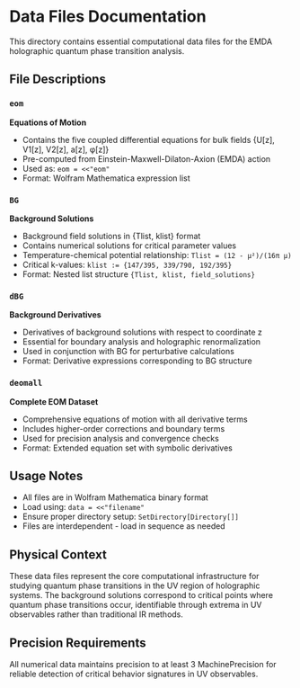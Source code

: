 # Data Files Documentation

This directory contains essential computational data files for the EMDA holographic quantum phase transition analysis.

## File Descriptions

### `eom`
**Equations of Motion**
- Contains the five coupled differential equations for bulk fields {U[z], V1[z], V2[z], a[z], φ[z]}
- Pre-computed from Einstein-Maxwell-Dilaton-Axion (EMDA) action
- Used as: `eom = <<"eom"`
- Format: Wolfram Mathematica expression list

### `BG` 
**Background Solutions**
- Background field solutions in {Tlist, klist} format
- Contains numerical solutions for critical parameter values
- Temperature-chemical potential relationship: `Tlist = (12 - μ²)/(16π μ)`
- Critical k-values: `klist := {147/395, 339/790, 192/395}`
- Format: Nested list structure `{Tlist, klist, field_solutions}`

### `dBG`
**Background Derivatives** 
- Derivatives of background solutions with respect to coordinate z
- Essential for boundary analysis and holographic renormalization
- Used in conjunction with BG for perturbative calculations
- Format: Derivative expressions corresponding to BG structure

### `deomall`
**Complete EOM Dataset**
- Comprehensive equations of motion with all derivative terms
- Includes higher-order corrections and boundary terms
- Used for precision analysis and convergence checks
- Format: Extended equation set with symbolic derivatives

## Usage Notes

- All files are in Wolfram Mathematica binary format
- Load using: `data = <<"filename"`
- Ensure proper directory setup: `SetDirectory[Directory[]]`
- Files are interdependent - load in sequence as needed

## Physical Context

These data files represent the core computational infrastructure for studying quantum phase transitions in the UV region of holographic systems. The background solutions correspond to critical points where quantum phase transitions occur, identifiable through extrema in UV observables rather than traditional IR methods.

## Precision Requirements

All numerical data maintains precision to at least 3 MachinePrecision  for reliable detection of critical behavior signatures in UV observables.